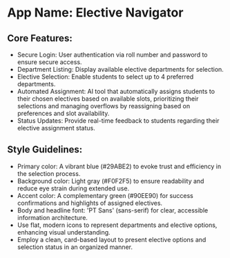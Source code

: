 # **App Name**: Elective Navigator

## Core Features:

- Secure Login: User authentication via roll number and password to ensure secure access.
- Department Listing: Display available elective departments for selection.
- Elective Selection: Enable students to select up to 4 preferred departments.
- Automated Assignment: AI tool that automatically assigns students to their chosen electives based on available slots, prioritizing their selections and managing overflows by reassigning based on preferences and slot availability.
- Status Updates: Provide real-time feedback to students regarding their elective assignment status.

## Style Guidelines:

- Primary color: A vibrant blue (#29ABE2) to evoke trust and efficiency in the selection process.
- Background color: Light gray (#F0F2F5) to ensure readability and reduce eye strain during extended use.
- Accent color: A complementary green (#90EE90) for success confirmations and highlights of assigned electives.
- Body and headline font: 'PT Sans' (sans-serif) for clear, accessible information architecture.
- Use flat, modern icons to represent departments and elective options, enhancing visual understanding.
- Employ a clean, card-based layout to present elective options and selection status in an organized manner.